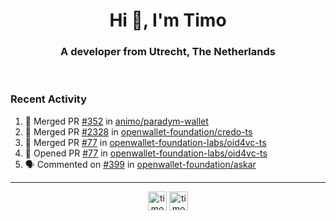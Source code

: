 <h1 align="center">Hi 👋, I'm Timo</h1>
<h3 align="center">A developer from Utrecht, The Netherlands</h3>
<br/>
<!-- https://github.com/rahuldkjain/github-profile-readme-generator --!>

<!--  <p align="left"><img src="https://github-readme-stats.vercel.app/api?username=timoglastra&show_icons=true&count_private=true&" alt="timoglastra" /></p> --!>

<!--
Github language stats
<p align="left"><img src="https://github-readme-stats.vercel.app/api/top-langs/?username=timoglastra&layout=compact" alt="timoglastra" /><p>
-->

<!-- Codestats language stats -->
<!-- <p align="left"><img src="https://codestats-readme.vercel.app/api/top-langs/?username=timoglastra&layout=compact&language_count=12" alt="timoglastra" /><p>    --!>
  
<h3>Recent Activity</h3>

<!--START_SECTION:activity-->
1. 🎉 Merged PR [#352](https://github.com/animo/paradym-wallet/pull/352) in [animo/paradym-wallet](https://github.com/animo/paradym-wallet)
2. 🎉 Merged PR [#2328](https://github.com/openwallet-foundation/credo-ts/pull/2328) in [openwallet-foundation/credo-ts](https://github.com/openwallet-foundation/credo-ts)
3. 🎉 Merged PR [#77](https://github.com/openwallet-foundation-labs/oid4vc-ts/pull/77) in [openwallet-foundation-labs/oid4vc-ts](https://github.com/openwallet-foundation-labs/oid4vc-ts)
4. 💪 Opened PR [#77](https://github.com/openwallet-foundation-labs/oid4vc-ts/pull/77) in [openwallet-foundation-labs/oid4vc-ts](https://github.com/openwallet-foundation-labs/oid4vc-ts)
5. 🗣 Commented on [#399](https://github.com/openwallet-foundation/askar/pull/399#issuecomment-3035305812) in [openwallet-foundation/askar](https://github.com/openwallet-foundation/askar)
<!--END_SECTION:activity-->

---

<p align="center">
<a href="https://twitter.com/timoglastra" target="blank"><img align="center" src="https://cdn.jsdelivr.net/npm/simple-icons@3.0.1/icons/twitter.svg" alt="timoglastra" height="30" width="30" /></a>
<a href="https://linkedin.com/in/timoglastra" target="blank"><img align="center" src="https://cdn.jsdelivr.net/npm/simple-icons@3.0.1/icons/linkedin.svg" alt="timoglastra" height="30" width="30" /></a>
</p>



